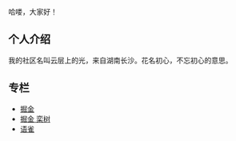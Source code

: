 
哈喽，大家好！

## 个人介绍 

我的社区名叫云层上的光，来自湖南长沙。花名初心，不忘初心的意思。


## 专栏

* [掘金](https://juejin.cn/user/4262122786936445)
* [掘金 栾树](https://juejin.cn/user/1099167360097351)
* [语雀](https://www.yuque.com/chuxin-cs)